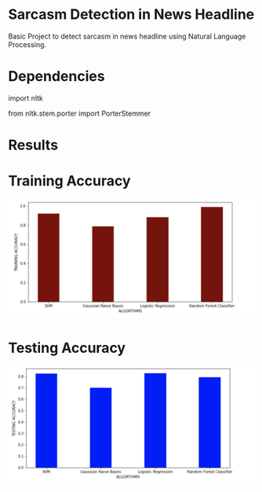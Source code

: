 # Sarcasm Detection in News Headline

Basic Project to detect sarcasm in news headline using Natural Language Processing.

# Dependencies

import nltk

from nltk.stem.porter import PorterStemmer

# Results

# Training Accuracy


<img width="677" alt="result1" src="https://github.com/VatsalNanda/NLP-Projects/blob/main/NLP-Sarcasm%20Detection/train_accuracy.png">

# Testing Accuracy

<img width="677" alt="result1" src="https://github.com/VatsalNanda/NLP-Projects/blob/main/NLP-Sarcasm%20Detection/test_accuracy.png">
